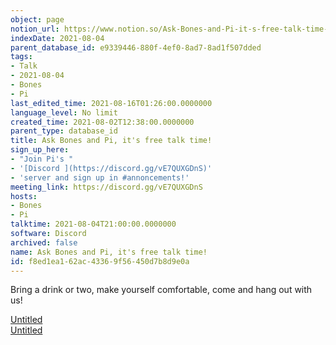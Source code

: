```yaml
---
object: page
notion_url: https://www.notion.so/Ask-Bones-and-Pi-it-s-free-talk-time-f8ed1ea162ac43369f56450d7b8d9e0a
indexDate: 2021-08-04
parent_database_id: e9339446-880f-4ef0-8ad7-8ad1f507dded
tags:
- Talk
- 2021-08-04
- Bones
- Pi
last_edited_time: 2021-08-16T01:26:00.0000000
language_level: No limit
created_time: 2021-08-02T12:38:00.0000000
parent_type: database_id
title: Ask Bones and Pi, it's free talk time!
sign_up_here:
- "Join Pi's "
- '[Discord ](https://discord.gg/vE7QUXGDnS)'
- 'server and sign up in #annoncements!'
meeting_link: https://discord.gg/vE7QUXGDnS
hosts:
- Bones
- Pi
talktime: 2021-08-04T21:00:00.0000000
software: Discord
archived: false
name: Ask Bones and Pi, it's free talk time!
id: f8ed1ea1-62ac-4336-9f56-450d7b8d9e0a
---
```


Bring a drink or two, make yourself comfortable, come and hang out with us!

[Untitled](https://www.notion.so/12c4a9e645d54aefa860b5f927a0b220)   
[Untitled](https://www.notion.so/482e61b02b9c4456b2b4fe86bb7544c6)   








